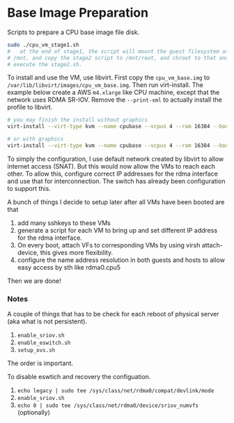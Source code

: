 # Base Image Preparation

Scripts to prepare a CPU base image file disk.

```bash
sudo ./cpu_vm_stage1.sh
#   at the end of stage1, the script will mount the guest filesystem at
# /mnt, and copy the stage2 script to /mnt/root, and chroot to that and
# execute the stage2.sh.
```

To install and use the VM, use libvirt. First copy the `cpu_vm_base.img` to 
`/var/lib/libvirt/images/cpu_vm_base.img`. Then run virt-install. The
example below create a AWS `m4.xlarge` like CPU machine, except that the
network uses RDMA SR-IOV. Remove the `--print-xml` to actually install
the profile to libvirt.
```bash
# you may finish the install without graphics
virt-install --virt-type kvm --name cpubase --vcpus 4 --ram 16384 --boot hd --disk /var/lib/libvirt/images/cpu_vm_base.img,format=raw --network network=default --hostdev=pci_0000_18_00_1 --nographic --os-type=linux --os-variant=ubuntu20.04 --print-xml

# or with graphics
virt-install --virt-type kvm --name cpubase --vcpus 4 --ram 16384 --boot hd --disk /var/lib/libvirt/images/cpu_vm_base.img,format=raw --network network=default --hostdev=pci_0000_18_00_1 --graphic vnc,listen=0.0.0.0 --os-type=linux --os-variant=ubuntu20.04 --print-xml
```


To simply the configuration, I use default network created by libvirt to
allow internet access (SNAT). But this would now allow the VMs to reach
each other. To allow this, configure correct IP addresses for the rdma
interface and use that for interconnection. The switch has already been
configuration to support this.


A bunch of things I decide to setup later after all VMs have been booted are that
1. add many sshkeys to these VMs
2. generate a script for each VM to bring up and set different IP 
   address for the rdma interface.
3. On every boot, attach VFs to corresponding VMs by using virsh 
   attach-device, this gives more flexibility.
4. configure the name address resolution in both guests and hosts to
   allow easy access by sth like rdma0.cpu5


Then we are done!


### Notes
A couple of things that has to be check for each reboot of physical
server (aka what is not persistent).
1. `enable_sriov.sh`
2. `enable_eswitch.sh`
3. `setup_ovs.sh`

The order is important.

To disable eswtich and recovery the configuation.
1. `echo legacy | sudo tee /sys/class/net/rdma0/compat/devlink/mode`
2. `enable_sriov.sh`
3. `echo 0 | sudo tee /sys/class/net/rdma0/device/sriov_numvfs` (optionally)
